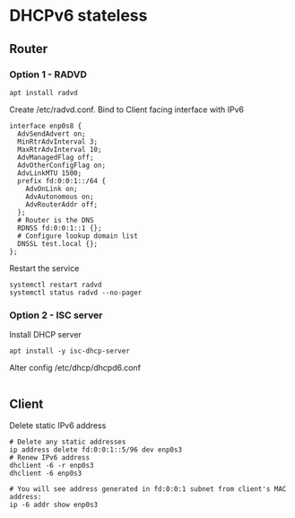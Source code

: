 # DHCPv6 stateless
## Router

### Option 1 - RADVD 

```
apt install radvd
```
Create /etc/radvd.conf. Bind to Client facing interface with IPv6
```
interface enp0s8 {
  AdvSendAdvert on;
  MinRtrAdvInterval 3; 
  MaxRtrAdvInterval 10;
  AdvManagedFlag off;
  AdvOtherConfigFlag on;
  AdvLinkMTU 1500;
  prefix fd:0:0:1::/64 {
    AdvOnLink on; 
    AdvAutonomous on; 
    AdvRouterAddr off; 
  };
  # Router is the DNS
  RDNSS fd:0:0:1::1 {};
  # Configure lookup domain list
  DNSSL test.local {};
};
```
Restart the service
```
systemctl restart radvd
systemctl status radvd --no-pager
```

### Option 2 - ISC server
Install DHCP server
```
apt install -y isc-dhcp-server
```
Alter config /etc/dhcp/dhcpd6.conf
```

```



## Client
Delete static IPv6 address
```
# Delete any static addresses
ip address delete fd:0:0:1::5/96 dev enp0s3
# Renew IPv6 address
dhclient -6 -r enp0s3
dhclient -6 enp0s3

# You will see address generated in fd:0:0:1 subnet from client's MAC address:
ip -6 addr show enp0s3
```

